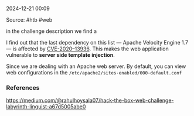 
2024-12-21 00:09

Source: #htb #web 

in the challenge description we find a 

I find out that the last dependency on this list — Apache Velocity Engine 1.7 — is affected by [CVE-2020–13936](https://cve.mitre.org/cgi-bin/cvename.cgi?name=CVE-2020-13936). This makes the web application vulnerable to **server side template injection**.

Since we are dealing with an Apache web server. By default, you can view web configurations in the `/etc/apache2/sites-enabled/000-default.conf`


### References
https://medium.com/@rahulhoysala07/hack-the-box-web-challenge-labyrinth-linguist-a67d5005abe0